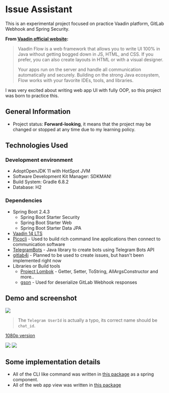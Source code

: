 # Issue Assistant

This is an experimental project focused on practice Vaadin platform, GitLab Webhook and Spring Security.

**From [Vaadin official website](https://vaadin.com):**

> Vaadin Flow is a web framework that allows you to write UI 100% in Java without getting bogged down in JS, HTML, and CSS. If you prefer, you can also create layouts in HTML or with a visual designer. 
>
> Your apps run on the server and handle all communication automatically and securely. Building on the strong Java ecosystem, Flow works with your favorite IDEs, tools, and libraries.

I was very excited about writing web app UI with fully OOP, so this project was born to practice this.

## General Information
- Project status: **Forward-looking**, it means that the project may be changed or stopped at any time due to my learning policy.

## Technologies Used
### Development environment
- AdoptOpenJDK 11 with HotSpot JVM
- Software Development Kit Manager: SDKMAN!
- Build System: Gradle 6.8.2
- Database: H2

### Dependencies
- Spring Boot 2.4.3
  - Spring Boot Starter Security
  - Spring Boot Starter Web
  - Spring Boot Starter Data JPA
- [Vaadin 14 LTS](https://vaadin.com)
- [Picocli](https://picocli.info) - Used to build rich command line applications then connect to communication software
- [TelegramBots](https://github.com/rubenlagus/TelegramBots) - Java library to create bots using Telegram Bots API
- [gitlab4j](https://github.com/gitlab4j/gitlab4j-api) - Planned to be used to create issues, but hasn't been implemented right now
- Libraries or Build tools
  - [Project Lombok](https://projectlombok.org) - Getter, Setter, ToString, AllArgsConstructor and more..
  - [gson](https://github.com/google/gson) - Used for deserialize GitLab Webhook responses


## Demo and screenshot
[![](https://raw.githubusercontent.com/YukinaMochizuki/issue-assistant/master/img/2021-06-24%2015-47-23%20720p.gif)](https://raw.githubusercontent.com/YukinaMochizuki/issue-assistant/master/img/2021-06-24%2015-47-23%20720p.gif)

> The `Telegram UserId` is actually a typo, its correct name should be `chat_id`.

[1080p version](https://github.com/YukinaMochizuki/issue-assistant/blob/master/img/2021-06-24%2015-47-23%201080p.gif)

![](https://i.imgur.com/eMhlHnp.png)
![](https://i.imgur.com/ru46kpX.png)

## Some implementation details
- All of the CLI like command was written in [this package](https://github.com/YukinaMochizuki/issue-assistant/tree/master/src/main/java/tw/yukina/sitcon/issue/assistant/command) as a spring component.
- All of the web app view was written in [this package](https://github.com/YukinaMochizuki/issue-assistant/tree/master/src/main/java/tw/yukina/sitcon/issue/assistant/views)
